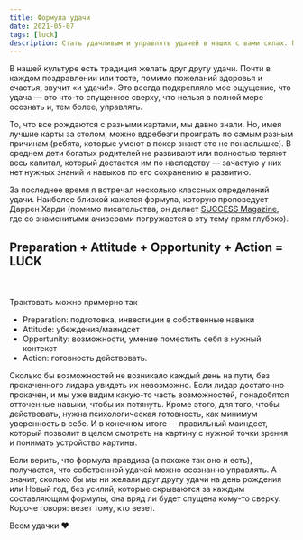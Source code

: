 ```yaml
---
title: Формула удачи
date: 2021-05-07
tags: [luck]
description: Стать удачливым и управлять удачей в наших с вами силах. Почти в каждом поздравлении или тосте, помимо пожеланий здоровья и счастья, звучит «и удачи!»...
---
```


В нашей культуре есть традиция желать друг другу удачи. Почти в каждом поздравлении или тосте, помимо пожеланий здоровья и счастья, звучит «и удачи!». Это всегда подкрепляло мое ощущение, что удача — это что-то спущенное сверху, что нельзя в полной мере осознать и, тем более, управлять. 

То, что все рождаются с разными картами, мы давно знали. Но, имея лучшие карты за столом, можно вдребезги проиграть по самым разным причинам (ребята, которые умеют в покер знают это не понаслышке). В среднем дети богатых родителей не развивают или полностью теряют весь капитал, который достается им по наследству — зачастую у них нет нужных знаний и навыков по его сохранению и развитию.

За последнее время я встречал несколько классных определений удачи. Наиболее близкой кажется формула, которую проповедует Даррен Харди (помимо писательства, он делает [SUCCESS Magazine](https://www.success.com/), где со знаменитыми ачиверами погружается в эту тему прям глубоко).

## Preparation + Attitude + Opportunity + Action = LUCK
<br><br>
Трактовать можно примерно так

- Preparation: подготовка, инвестиции в собственные навыки
- Attitude: убеждения/маиндсет
- Opportunity: возможности, умение поместить себя в нужный контекст
- Action: готовность действовать.

Сколько бы возможностей не возникало каждый день на пути, без прокаченного лидара увидеть их невозможно. Если лидар достаточно прокачен, и мы уже видим какую-то часть возможностей, понадобятся отточенные навыки, чтобы их потянуть. Кроме этого, для того, чтобы действовать, нужна психологическая готовность, как минимум уверенность в себе. И в конечном итоге — правильный маиндсет, который позволит в целом смотреть на картину с нужной точки зрения и понимать устройство картины. 

Если верить, что формула правдива (а похоже так оно и есть), получается, что собственной удачей можно осознанно управлять. А значит, сколько бы мы ни желали друг другу удачи на день рождения или Новый год, без усилий, которые скрываются за каждым составляющим формулы, она вряд ли будет спущена кому-то сверху. Короче говоря: везет тому, кто везет.

Всем удачки ♥️